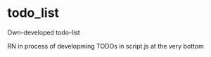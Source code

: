 # todo_list
Own-developed todo-list

RN in process of developming
TODOs in script.js at the very bottom
